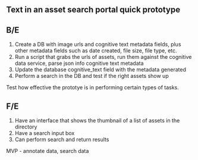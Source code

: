 ## Text in an asset search portal quick prototype

## B/E
1. Create a DB with image urls and cognitive text metadata fields, plus other metadata fields such as date created, file size, file type, etc.
2. Run a script that grabs the urls of assets, run them against the cognitive data service, parse json info cognitive text metadata
3. Update the database cognitive_text field with the metadata generated
3. Perform a search in the DB and test if the right assets show up

Test how effective the prototye is in performing certain types of tasks.

## F/E
1. Have an interface that shows the thumbnail of a list of assets in the directory
2. Have a search input box
3. Can perform search and return results


MVP - annotate data, search data

